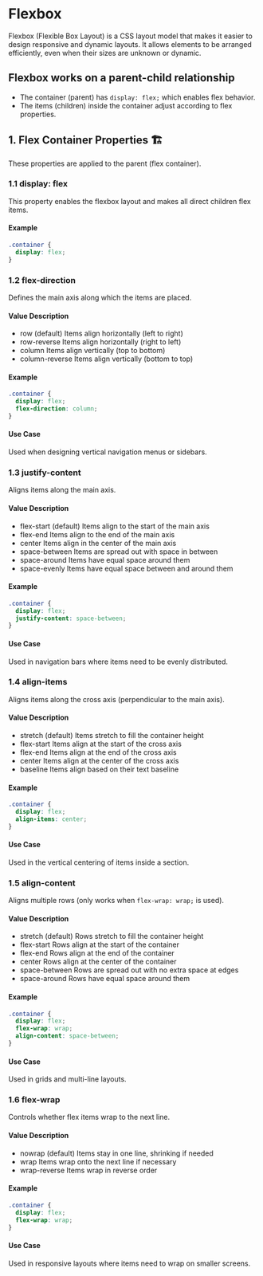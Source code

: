 # Flexbox

Flexbox (Flexible Box Layout) is a CSS layout model that makes it easier to design responsive and dynamic layouts. It allows elements to be arranged efficiently, even when their sizes are unknown or dynamic.

## Flexbox works on a parent-child relationship

- The container (parent) has `display: flex;` which enables flex behavior.
- The items (children) inside the container adjust according to flex properties.

## 1. Flex Container Properties 🏗️

These properties are applied to the parent (flex container).

### 1.1 display: flex

This property enables the flexbox layout and makes all direct children flex items.

#### Example
```css
.container {
  display: flex;
}
```

### 1.2 flex-direction

Defines the main axis along which the items are placed.

#### Value	Description
- row (default)	Items align horizontally (left to right)
- row-reverse	Items align horizontally (right to left)
- column	Items align vertically (top to bottom)
- column-reverse	Items align vertically (bottom to top)

#### Example
```css
.container {
  display: flex;
  flex-direction: column;
}
```

#### Use Case
Used when designing vertical navigation menus or sidebars.

### 1.3 justify-content
Aligns items along the main axis.

#### Value	Description
- flex-start (default)	Items align to the start of the main axis
- flex-end	Items align to the end of the main axis
- center	Items align in the center of the main axis
- space-between	Items are spread out with space in between
- space-around	Items have equal space around them
- space-evenly	Items have equal space between and around them

#### Example

```css
.container {
  display: flex;
  justify-content: space-between;
}
```

#### Use Case
Used in navigation bars where items need to be evenly distributed.

### 1.4 align-items
Aligns items along the cross axis (perpendicular to the main axis).

#### Value	Description
- stretch (default)	Items stretch to fill the container height
- flex-start	Items align at the start of the cross axis
- flex-end	Items align at the end of the cross axis
- center	Items align at the center of the cross axis
- baseline	Items align based on their text baseline

#### Example

```css
.container {
  display: flex;
  align-items: center;
}
```

#### Use Case
Used in the vertical centering of items inside a section.

### 1.5 align-content
Aligns multiple rows (only works when `flex-wrap: wrap;` is used).

#### Value	Description
- stretch (default)	Rows stretch to fill the container height
- flex-start	Rows align at the start of the container
- flex-end	Rows align at the end of the container
- center	Rows align at the center of the container
- space-between	Rows are spread out with no extra space at edges
- space-around	Rows have equal space around them

#### Example

```css
.container {
  display: flex;
  flex-wrap: wrap;
  align-content: space-between;
}
```
#### Use Case
Used in grids and multi-line layouts.

### 1.6 flex-wrap
Controls whether flex items wrap to the next line.

#### Value	Description
- nowrap (default)	Items stay in one line, shrinking if needed
- wrap	Items wrap onto the next line if necessary
- wrap-reverse	Items wrap in reverse order

#### Example

```css
.container {
  display: flex;
  flex-wrap: wrap;
}
```

#### Use Case
Used in responsive layouts where items need to wrap on smaller screens.

